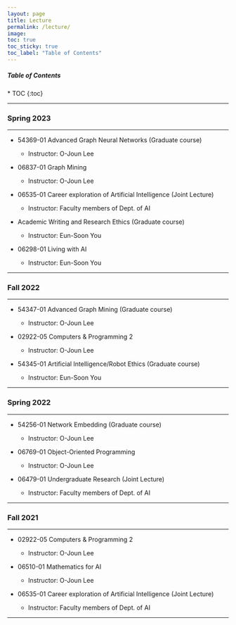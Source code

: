 ```yaml
---
layout: page
title: Lecture
permalink: /lecture/
image: 
toc: true
toc_sticky: true
toc_label: "Table of Contents"
---
```


<h5>Table of Contents</h5>
* TOC
{:toc}

***
### Spring 2023

***
* 54369-01 Advanced Graph Neural Networks (Graduate course)
  * Instructor: O-Joun Lee

* 06837-01 Graph Mining
  * Instructor: O-Joun Lee

* 06535-01 Career exploration of Artificial Intelligence (Joint Lecture)
  * Instructor: Faculty members of Dept. of AI

* Academic Writing and Research Ethics (Graduate course)
  * Instructor: Eun-Soon You

* 06298-01 Living with AI
  * Instructor: Eun-Soon You

***
### Fall 2022

***
* 54347-01 Advanced Graph Mining (Graduate course)
  * Instructor: O-Joun Lee

* 02922-05 Computers & Programming 2
  * Instructor: O-Joun Lee

* 54345-01 Artificial Intelligence/Robot Ethics (Graduate course)
  * Instructor: Eun-Soon You

***
### Spring 2022

***
* 54256-01 Network Embedding (Graduate course)
  * Instructor: O-Joun Lee

* 06769-01 Object-Oriented Programming
  * Instructor: O-Joun Lee

* 06479-01 Undergraduate Research (Joint Lecture)
  * Instructor: Faculty members of Dept. of AI

***
### Fall 2021

***
* 02922-05 Computers & Programming 2
  * Instructor: O-Joun Lee

* 06510-01 Mathematics for AI
  * Instructor: O-Joun Lee

* 06535-01 Career exploration of Artificial Intelligence (Joint Lecture)
  * Instructor: Faculty members of Dept. of AI

***
